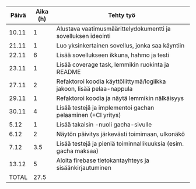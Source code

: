 Päivä   | Aika (h)| Tehty työ   
--- | --- | ---   
10.11 | 1 | Alustava vaatimusmäärittelydokumentti ja sovelluksen ideointi
21.11 | 1 | Luo yksinkertainen sovellus, jonka saa käyntiin
22.11 | 6 | Lisää sovellukseen ikkuna, hahmo ja testi
23.11 | 1 | Lisää coverage task, lemmikin ruokinta ja README
27.11 | 2 | Refaktoroi koodia käyttöliittymä/logiikka jakoon, lisää pelaa-nappula
29.11 | 1 | Refaktoroi koodia ja näytä lemmikin nälkäisyys
30.11 | 4 | Lisää testejä ja implementoi gachan pelaaminen (+CI yritys)
5.12 | 1 | Lisää takaisin -nuoli gacha-sivulle
6.12 | 2 | Näytön päivitys järkevästi toimimaan, ulkonäkö
7.12 | 3.5 | Lisää testejä ja pieniä toiminnallikuuksia (esim. gacha maksaa)
13.12 | 5 | Aloita firebase tietokantayhteys ja sisäänkirjautuminen
TOTAL | 27.5 |